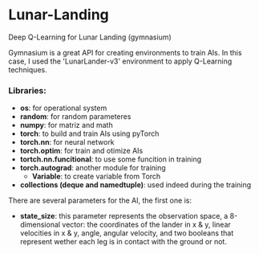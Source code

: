 # Lunar-Landing
Deep Q-Learning for Lunar Landing (gymnasium)

Gymnasium is a great API for creating environments to train AIs. In this case, I used the 'LunarLander-v3' environment to apply Q-Learning techniques.

### Libraries:
- **os**: for operational system
- **random**: for random parameteres
- **numpy**: for matriz and math
- **torch**: to build and train AIs using pyTorch
- **torch.nn**: for neural network
- **torch.optim**: for train and otimize AIs
- **tortch.nn.funcitional**: to use some funcition in training
- **torch.autograd**: another module for training
     - **Variable**: to create variable from Torch
- **collections (deque and namedtuple)**: used indeed during the training

There are several parameters for the AI, the first one is:  

- **state_size**: this parameter represents the observation space, a 8-dimensional vector: the coordinates of the lander in x & y, linear velocities in x & y, angle, angular velocity, and two booleans that represent wether each leg is in contact with the ground or not.
